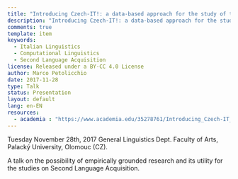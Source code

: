 ```yaml
---
title: "Introducing Czech-IT!: a data-based approach for the study of the Second Language Acquisition"
description: "Introducing Czech-IT!: a data-based approach for the study of the Second Language Acquisition"
comments: true
template: item
keywords: 
  - Italian Linguistics
  - Computational Linguistics
  - Second Language Acquisition
license: Released under a BY-CC 4.0 License
author: Marco Petolicchio
date: 2017-11-28
type: Talk
status: Presentation
layout: default
lang: en-EN
resources:
  - academia : "https://www.academia.edu/35278761/Introducing_Czech-IT_a_data-based_approach_for_the_study_of_the_Second_Language_Acquisition"
---
```


Tuesday November 28th, 2017 General Linguistics Dept. Faculty of Arts, Palacký University, Olomouc (CZ).

A talk on the possibility of empirically grounded research and its utility for the studies on Second Language Acquisition.

